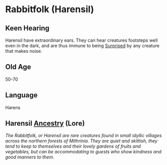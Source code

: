 # Rabbitfolk (Harensil)

## Keen Hearing

Harensil have extraordinary ears. They can hear creatures footsteps well even in the dark, and are thus immune to being [Surprised](../../Game%20Procedures/Conditions/Surprised.md) by any creature that makes noise.

## Old Age

50-70

## Language

Harens

## Harensil [Ancestry](Ancestry.md) (Lore)

*The Rabbitfolk, or Harensil are rare creatures found in small idyllic villages across the northern forests of Mithrinia. They are quiet and skittish, they tend to keep to themselves and their lovely gardens of fruits and vegetables, but can be accommodating to guests who show kindness and good manners to them.*
